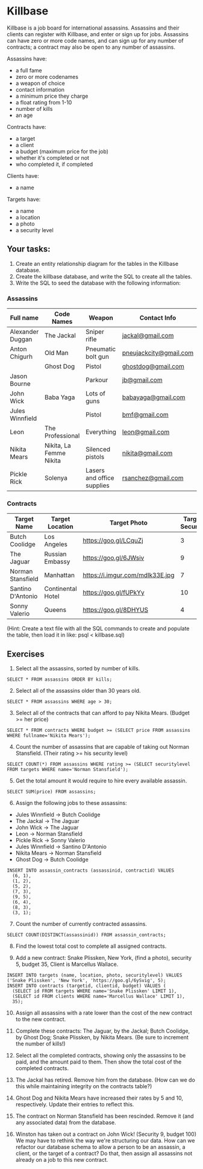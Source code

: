 # Killbase

Killbase is a job board for international assassins. Assassins and their clients can register with Killbase, and enter or sign up for jobs. Assassins can have zero or more code names, and can sign up for any number of contracts; a contract may also be open to any number of assassins.

Assassins have:
  * a full fame
  * zero or more codenames
  * a weapon of choice
  * contact information
  * a minimum price they charge
  * a float rating from 1-10
  * number of kills
  * an age

Contracts have:
  * a target
  * a client
  * a budget (maximum price for the job)
  * whether it's completed or not
  * who completed it, if completed

Clients have:
  * a name

Targets have:
  * a name
  * a location
  * a photo
  * a security level

## Your tasks:

1) Create an entity relationship diagram for the tables in the Killbase database.
2) Create the killbase database, and write the SQL to create all the tables.
3) Write the SQL to seed the database with the following information:

### Assassins

| Full name        | Code Names              | Weapon                     | Contact Info           | Age | Price | Rating | Kills |
|------------------|-------------------------|----------------------------|------------------------|-----|-------|--------|-------|
| Alexander Duggan | The Jackal              | Sniper rifle               | jackal@gmail.com       | 31  | 45    | 7.5    | 28    |
| Anton Chigurh    | Old Man                 | Pneumatic bolt gun         | pneujackcity@gmail.com | 52  | 40    | 9      | 72    |
|                  | Ghost Dog               | Pistol                     | ghostdog@gmail.com     | 28  | 20    | 6.5    | 35    |
| Jason Bourne     |                         | Parkour                    | jb@gmail.com           | 27  | 25    | 7      | 48    |
| John Wick        | Baba Yaga               | Lots of guns               | babayaga@gmail.com     | 35  | 50    | 9.5    | 433   |
| Jules Winnfield  |                         | Pistol                     | bmf@gmail.com          | 26  | 15    | 6.5    | 13    |
| Leon             | The Professional        | Everything                 | leon@gmail.com         | 41  | 30    | 8.5    | 87    |
| Nikita Mears     | Nikita, La Femme Nikita | Silenced pistols           | nikita@gmail.com       | 28  | 30    | 7      | 32    |
| Pickle Rick      | Solenya                 | Lasers and office supplies | rsanchez@gmail.com     | 60  | 0     | 8      | 24    |

### Contracts

| Target Name       | Target Location   | Target Photo                    | Target Security | Client Name       | Budget |
|-------------------|-------------------|---------------------------------|-----------------|-------------------|--------|
| Butch Coolidge    | Los Angeles       | https://goo.gl/LCquZj           | 3               | Marcellus Wallace | 40     |
| The Jaguar        | Russian Embassy   | https://goo.gl/6JWsiv           | 9               | Concerto          | 70     |
| Norman Stansfield | Manhattan         | https://i.imgur.com/mdIk33E.jpg | 7               | Mathilda          | 35     |
| Santino D'Antonio | Continental Hotel | https://goo.gl/fUPkYy           | 10              | Winston           | 25     |
| Sonny Valerio     | Queens            | https://goo.gl/8DHYUS           | 4               | Ray Vargo         | 10     |

(Hint: Create a text file with all the SQL commands to create and populate the table, then load it in like:  psql < killbase.sql)

## Exercises

1) Select all the assassins, sorted by number of kills.

```
SELECT * FROM assassins ORDER BY kills;
```

2) Select all of the assassins older than 30 years old.

```
SELECT * FROM assassins WHERE age > 30;
```

3) Select all of the contracts that can afford to pay Nikita Mears. (Budget >= her price)

```
SELECT * FROM contracts WHERE budget >= (SELECT price FROM assassins WHERE fullname='Nikita Mears');
```

4) Count the number of assassins that are capable of taking out Norman Stansfield. (Their rating >= his security level)

```
SELECT COUNT(*) FROM assassins WHERE rating >= (SELECT securitylevel FROM targets WHERE name='Norman Stansfield');
```

5) Get the total amount it would require to hire every available assassin.

```
SELECT SUM(price) FROM assassins;
```

6) Assign the following jobs to these assassins:
  * Jules Winnfield -> Butch Coolidge
  * The Jackal -> The Jaguar
  * John Wick -> The Jaguar
  * Leon -> Norman Stansfield
  * Pickle Rick -> Sonny Valerio
  * Jules Winnfield -> Santino D'Antonio
  * Nikita Mears -> Norman Stansfield
  * Ghost Dog -> Butch Coolidge

```
INSERT INTO assassin_contracts (assassinid, contractid) VALUES
  (6, 1),
  (1, 2),
  (5, 2),
  (7, 3),
  (9, 5),
  (6, 4),
  (8, 3),
  (3, 1);
```

7) Count the number of currently contracted assassins.

```
SELECT COUNT(DISTINCT(assassinid)) FROM assassin_contracts;
```

8) Find the lowest total cost to complete all assigned contracts.



9) Add a new contract: Snake Plissken, New York, (find a photo), security 5, budget 35, Client is Marcellus Wallace.

```
INSERT INTO targets (name, location, photo, securitylevel) VALUES ('Snake Plissken', 'New York', 'https://goo.gl/6ySvig', 5);
INSERT INTO contracts (targetid, clientid, budget) VALUES (
  (SELECT id FROM targets WHERE name='Snake Plissken' LIMIT 1),
  (SELECT id FROM clients WHERE name='Marcellus Wallace' LIMIT 1),
  35);
```

10) Assign all assassins with a rate lower than the cost of the new contract to the new contract.

11) Complete these contracts: The Jaguar, by the Jackal; Butch Coolidge, by Ghost Dog; Snake Plissken, by Nikita Mears. (Be sure to increment the number of kills!)

12) Select all the completed contracts, showing only the assassins to be paid, and the amount paid to them. Then show the total cost of the completed contracts.

13) The Jackal has retired. Remove him from the database. (How can we do this while maintaining integrity on the contracts table?)

14) Ghost Dog and Nikita Mears have increased their rates by 5 and 10, respectively. Update their entries to reflect this.

15) The contract on Norman Stansfield has been rescinded. Remove it (and any associated data) from the database.

16) Winston has taken out a contract on John Wick! (Security 9, budget 100) We may have to rethink the way we're structuring our data. How can we refactor our database schema to allow a person to be an assassin, a client, or the target of a contract? Do that, then assign all assassins not already on a job to this new contract.
